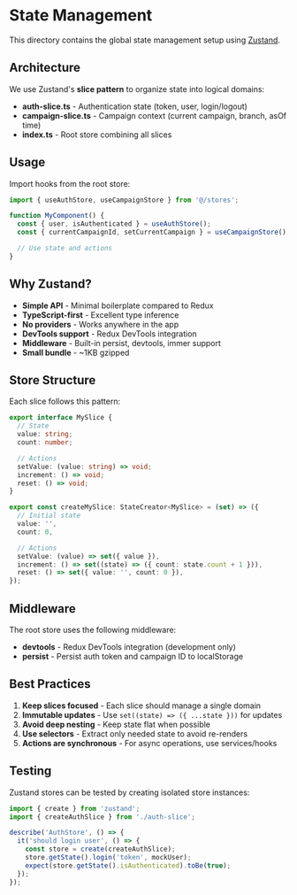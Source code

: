 # State Management

This directory contains the global state management setup using [Zustand](https://github.com/pmndrs/zustand).

## Architecture

We use Zustand's **slice pattern** to organize state into logical domains:

- **auth-slice.ts** - Authentication state (token, user, login/logout)
- **campaign-slice.ts** - Campaign context (current campaign, branch, asOf time)
- **index.ts** - Root store combining all slices

## Usage

Import hooks from the root store:

```typescript
import { useAuthStore, useCampaignStore } from '@/stores';

function MyComponent() {
  const { user, isAuthenticated } = useAuthStore();
  const { currentCampaignId, setCurrentCampaign } = useCampaignStore();

  // Use state and actions
}
```

## Why Zustand?

- **Simple API** - Minimal boilerplate compared to Redux
- **TypeScript-first** - Excellent type inference
- **No providers** - Works anywhere in the app
- **DevTools support** - Redux DevTools integration
- **Middleware** - Built-in persist, devtools, immer support
- **Small bundle** - ~1KB gzipped

## Store Structure

Each slice follows this pattern:

```typescript
export interface MySlice {
  // State
  value: string;
  count: number;

  // Actions
  setValue: (value: string) => void;
  increment: () => void;
  reset: () => void;
}

export const createMySlice: StateCreator<MySlice> = (set) => ({
  // Initial state
  value: '',
  count: 0,

  // Actions
  setValue: (value) => set({ value }),
  increment: () => set((state) => ({ count: state.count + 1 })),
  reset: () => set({ value: '', count: 0 }),
});
```

## Middleware

The root store uses the following middleware:

- **devtools** - Redux DevTools integration (development only)
- **persist** - Persist auth token and campaign ID to localStorage

## Best Practices

1. **Keep slices focused** - Each slice should manage a single domain
2. **Immutable updates** - Use `set((state) => ({ ...state }))` for updates
3. **Avoid deep nesting** - Keep state flat when possible
4. **Use selectors** - Extract only needed state to avoid re-renders
5. **Actions are synchronous** - For async operations, use services/hooks

## Testing

Zustand stores can be tested by creating isolated store instances:

```typescript
import { create } from 'zustand';
import { createAuthSlice } from './auth-slice';

describe('AuthStore', () => {
  it('should login user', () => {
    const store = create(createAuthSlice);
    store.getState().login('token', mockUser);
    expect(store.getState().isAuthenticated).toBe(true);
  });
});
```
